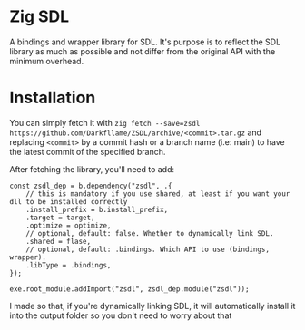 # Zig SDL
A bindings and wrapper library for SDL. It's purpose is to reflect the SDL library as much as possible and not
differ from the original API with the minimum overhead.

# Installation
You can simply fetch it with `zig fetch --save=zsdl https://github.com/Darkfllame/ZSDL/archive/<commit>.tar.gz`
and replacing `<commit>` by a commit hash or a branch name (i.e: main) to have the latest commit of the specified branch.

After fetching the library, you'll need to add:
```zig
const zsdl_dep = b.dependency("zsdl", .{
    // this is mandatory if you use shared, at least if you want your dll to be installed correctly
    .install_prefix = b.install_prefix,
    .target = target,
    .optimize = optimize,
    // optional, default: false. Whether to dynamically link SDL.
    .shared = flase,
    // optional, default: .bindings. Which API to use (bindings, wrapper).
    .libType = .bindings,
});

exe.root_module.addImport("zsdl", zsdl_dep.module("zsdl"));
```

I made so that, if you're dynamically linking SDL, it will automatically install it into the output folder so you don't need to
worry about that